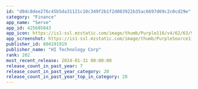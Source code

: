 ```yaml
---
id: "d0dc8dee276c45b5da31121c10c349f2b1f2d083922b35ac6697d69c2c0cd29e"
category: "Finance"
app_name: "Serve"
app_id: 425685843
app_icon: https://is1-ssl.mzstatic.com/image/thumb/Purple116/v4/62/63/98/626398ee-b372-b585-175a-131a2d77ff59/AppIcon-1x_U007emarketing-0-7-0-85-220.png/1024x1024bb.png
app_screenshot: https://is1-ssl.mzstatic.com/image/thumb/PurpleSource116/v4/d6/93/bf/d693bf00-53f0-fd73-7e55-4b0fc9de9ea3/bdbc88b6-b9b3-4fe2-9ed4-97422ca78440_1-Serve_ios6_Login.jpg/1242x2688bb.png
publisher_id: 804191919
publisher_name: "HI Technology Corp"
rank: 202
most_recent_release: 2024-01-31 00:00:00
release_count_in_past_year: 7
release_count_in_past_year_category: 20
release_count_in_past_year_top_in_category: 28
---
```

